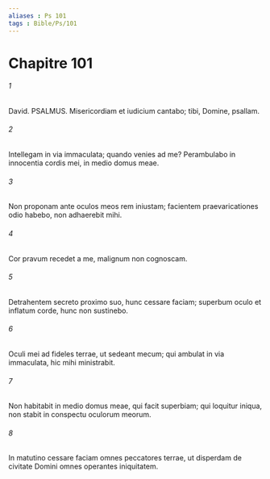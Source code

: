 ```yaml
---
aliases : Ps 101
tags : Bible/Ps/101
---
```


# Chapitre 101

###### 1
David. PSALMUS. Misericordiam et iudicium cantabo; tibi, Domine, psallam.
###### 2
Intellegam in via immaculata; quando venies ad me? Perambulabo in innocentia cordis mei, in medio domus meae.
###### 3
Non proponam ante oculos meos rem iniustam; facientem praevaricationes odio habebo, non adhaerebit mihi.
###### 4
Cor pravum recedet a me, malignum non cognoscam.
###### 5
Detrahentem secreto proximo suo, hunc cessare faciam; superbum oculo et inflatum corde, hunc non sustinebo.
###### 6
Oculi mei ad fideles terrae, ut sedeant mecum; qui ambulat in via immaculata, hic mihi ministrabit.
###### 7
Non habitabit in medio domus meae, qui facit superbiam; qui loquitur iniqua, non stabit in conspectu oculorum meorum.
###### 8
In matutino cessare faciam omnes peccatores terrae, ut disperdam de civitate Domini omnes operantes iniquitatem.

